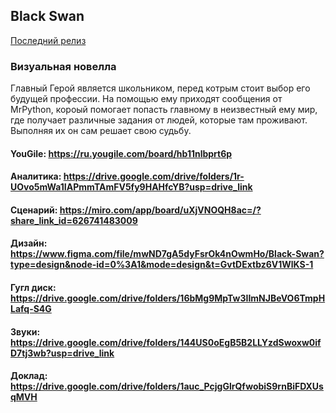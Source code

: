 ## Black Swan

[Последний релиз](https://disk.yandex.ru/d/DUn9YAaooeXUoQ)

### Визуальная новелла

Главный Герой является школьником, перед котрым стоит выбор его будущей профессии.
На помощью ему приходят сообщения от MrPython, короый помогает попасть главному в неизвестный ему мир,
где получает различные задания от людей, которые там проживают. Выполняя их он сам решает свою судьбу.

#### YouGile: https://ru.yougile.com/board/hb11nlbprt6p

#### Аналитика: https://drive.google.com/drive/folders/1r-UOvo5mWa1IAPmmTAmFV5fy9HAHfcYB?usp=drive_link

#### Сценарий: https://miro.com/app/board/uXjVNOQH8ac=/?share_link_id=626741483009

#### Дизайн: https://www.figma.com/file/mwND7gA5dyFsrOk4nOwmHo/Black-Swan?type=design&node-id=0%3A1&mode=design&t=GvtDExtbz6V1WlKS-1

#### Гугл диск: https://drive.google.com/drive/folders/16bMg9MpTw3IImNJBeVO6TmpHLafq-S4G

#### Звуки: https://drive.google.com/drive/folders/144US0oEgB5B2LLYzdSwoxw0ifD7tj3wb?usp=drive_link

#### Доклад: https://drive.google.com/drive/folders/1auc_PcjgGlrQfwobiS9rnBiFDXUsqMVH
